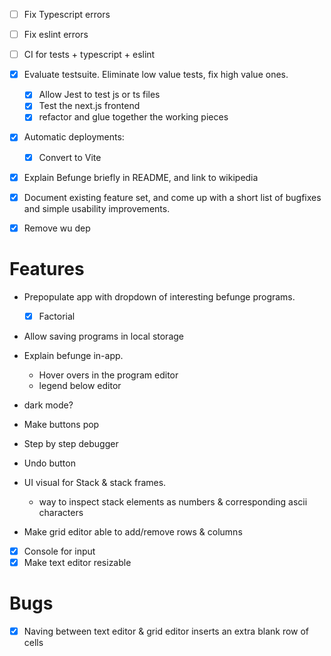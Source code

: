 - [ ] Fix Typescript errors
- [ ] Fix eslint errors
- [ ] CI for tests + typescript + eslint
- [x] Evaluate testsuite. Eliminate low value tests, fix high value ones.
  - [x] Allow Jest to test js or ts files
  - [x] Test the next.js frontend
  - [x] refactor and glue together the working pieces
- [x] Automatic deployments:
    - [x] Convert to Vite
- [x] Explain Befunge briefly in README, and link to wikipedia
- [x] Document existing feature set, and come up with a short list of bugfixes and simple usability improvements.
- [x] Remove wu dep


# Features
- Prepopulate app with dropdown of interesting befunge programs.
  - [x] Factorial
- Allow saving programs in local storage
- Explain befunge in-app.
  - Hover overs in the program editor
  - legend below editor
- dark mode?
- Make buttons pop
- Step by step debugger
- Undo button

- UI visual for Stack & stack frames.
  - way to inspect stack elements as numbers & corresponding ascii characters

- Make grid editor able to add/remove rows & columns
- [x] Console for input
- [x] Make text editor resizable

# Bugs
- [x] Naving between text editor & grid editor inserts an extra blank row of cells
